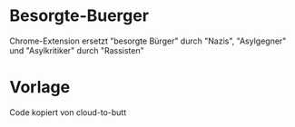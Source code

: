 # Besorgte-Buerger
Chrome-Extension ersetzt "besorgte Bürger" durch "Nazis", "Asylgegner" und "Asylkritiker" durch "Rassisten"

# Vorlage
Code kopiert von cloud-to-butt
